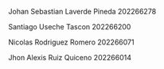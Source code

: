 Johan Sebastian Laverde Pineda 202266278

Santiago Useche Tascon 202266200

Nicolas Rodriguez Romero 202266071

Jhon Alexis Ruiz Quiceno 202266014